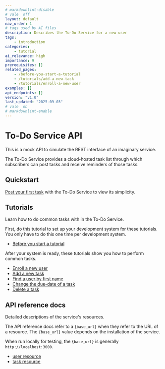 ```yaml
---
# markdownlint-disable
# vale  off
layout: default
nav_order: 1
# tags used by AI files
description: Describes the To-Do Service for a new user
tags: 
    - introduction
categories: 
    - tutorial
ai_relevance: high
importance: 9
prerequisites: []
related_pages: 
    - /before-you-start-a-tutorial 
    - /tutorials/add-a-new-task
    - /tutorials/enroll-a-new-user
examples: []
api_endpoints: []
version: "v1.0"
last_updated: "2025-09-03"
# vale  on
# markdownlint-enable
---
```


# To-Do Service API

This is a mock API to simulate the REST interface of an
imaginary service.

The To-Do Service provides a cloud-hosted task list through which
subscribers can post tasks and receive reminders of those tasks.

## Quickstart

[Post your first task](#quickstart) with the To-Do Service to view its simplicity.

## Tutorials

Learn how to do common tasks with in the To-Do Service.

First, do this tutorial to set up your development system for these tutorials.
You only have to do this one time per development system.

* [Before you start a tutorial](before-you-start-a-tutorial.md)

After your system is ready, these tutorials show you how to perform common tasks.

* [Enroll a new user](tutorials/enroll-a-new-user.md)
* [Add a new task](tutorials/add-a-new-task.md)
* [Find a user by first name](tutorials/find-user-by-first-name.md)
* [Change the due-date of a task](#tutorials)
* [Delete a task](#tutorials)

## API reference docs

Detailed descriptions of the service's resources.

The API reference docs refer to a `{base_url}` when they
refer to the URL of a resource. The `{base_url}` value depends
on the installation of the service.

When run locally for testing, the `{base_url}` is
generally `http://localhost:3000`.

* [user resource](api/user.md)
* [task resource](api/task.md)
